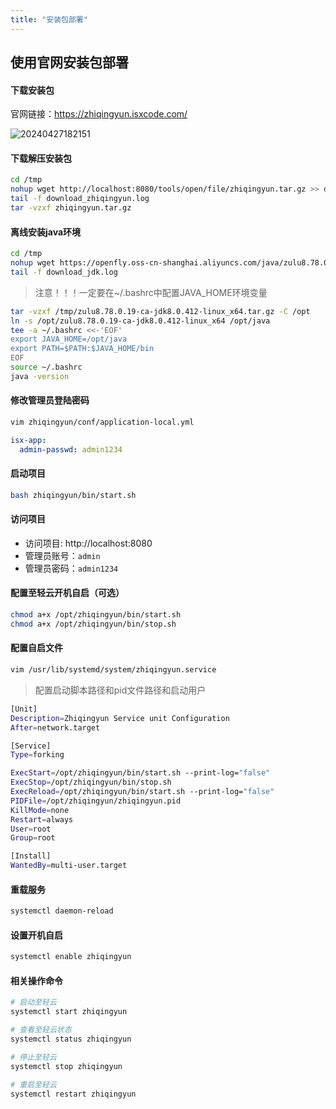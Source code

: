 ```yaml
---
title: "安装包部署"
---
```


## 使用官网安装包部署

#### 下载安装包

官网链接：https://zhiqingyun.isxcode.com/

![20240427182151](https://img.isxcode.com/picgo/20240427182151.png)

#### 下载解压安装包

```bash
cd /tmp
nohup wget http://localhost:8080/tools/open/file/zhiqingyun.tar.gz >> download_zhiqingyun.log 2>&1 &
tail -f download_zhiqingyun.log
tar -vzxf zhiqingyun.tar.gz
```

#### 离线安装java环境

```bash
cd /tmp
nohup wget https://openfly.oss-cn-shanghai.aliyuncs.com/java/zulu8.78.0.19-ca-jdk8.0.412-linux_x64.tar.gz >> download_jdk.log 2>&1 &
tail -f download_jdk.log
```

> 注意！！！一定要在~/.bashrc中配置JAVA_HOME环境变量

```bash
tar -vzxf /tmp/zulu8.78.0.19-ca-jdk8.0.412-linux_x64.tar.gz -C /opt
ln -s /opt/zulu8.78.0.19-ca-jdk8.0.412-linux_x64 /opt/java
tee -a ~/.bashrc <<-'EOF'
export JAVA_HOME=/opt/java
export PATH=$PATH:$JAVA_HOME/bin
EOF
source ~/.bashrc
java -version
```

#### 修改管理员登陆密码

```bash
vim zhiqingyun/conf/application-local.yml
```

```yml
isx-app:
  admin-passwd: admin1234
```

#### 启动项目

```bash
bash zhiqingyun/bin/start.sh
```

#### 访问项目

- 访问项目: http://localhost:8080 
- 管理员账号：`admin` 
- 管理员密码：`admin1234` 


#### 配置至轻云开机自启（可选）

```bash
chmod a+x /opt/zhiqingyun/bin/start.sh
chmod a+x /opt/zhiqingyun/bin/stop.sh
```

#### 配置自启文件

```bash
vim /usr/lib/systemd/system/zhiqingyun.service
```

> 配置启动脚本路径和pid文件路径和启动用户

```bash
[Unit]
Description=Zhiqingyun Service unit Configuration
After=network.target

[Service]
Type=forking

ExecStart=/opt/zhiqingyun/bin/start.sh --print-log="false"
ExecStop=/opt/zhiqingyun/bin/stop.sh
ExecReload=/opt/zhiqingyun/bin/start.sh --print-log="false"
PIDFile=/opt/zhiqingyun/zhiqingyun.pid
KillMode=none
Restart=always
User=root
Group=root

[Install]
WantedBy=multi-user.target
```

#### 重载服务

```bash
systemctl daemon-reload
```

#### 设置开机自启

```bash
systemctl enable zhiqingyun
```

#### 相关操作命令

```bash
# 启动至轻云
systemctl start zhiqingyun

# 查看至轻云状态
systemctl status zhiqingyun

# 停止至轻云
systemctl stop zhiqingyun

# 重启至轻云
systemctl restart zhiqingyun
```